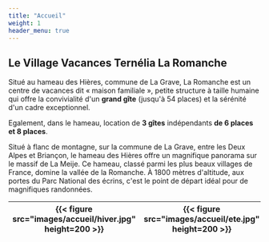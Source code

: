 ```yaml
---
title: "Accueil"
weight: 1
header_menu: true
---
```


## Le Village Vacances **Ternélia La Romanche**

Situé au hameau des Hières, commune de La Grave, La Romanche est un centre de vacances dit « maison familiale », petite structure à taille humaine qui offre la convivialité d&#39;un **grand gîte** (jusqu&#39;à 54 places) et la sérénité d&#39;un cadre exceptionnel.

Egalement, dans le hameau, location de **3 gîtes** indépendants **de 6 places et 8 places**.

Situé à flanc de montagne, sur la commune de La Grave, entre les Deux Alpes et Briançon, le hameau des Hières offre un magnifique panorama sur le massif de La Meije. Ce hameau, classé parmi les plus beaux villages de France, domine la vallée de la Romanche. À 1800 mètres d&#39;altitude, aux portes du Parc National des écrins, c&#39;est le point de départ idéal pour de magnifiques randonnées.



| {{< figure src="images/accueil/hiver.jpg" height=200 >}} | {{< figure src="images/accueil/ete.jpg" height=200 >}} |
| ----------- | ----------- |
